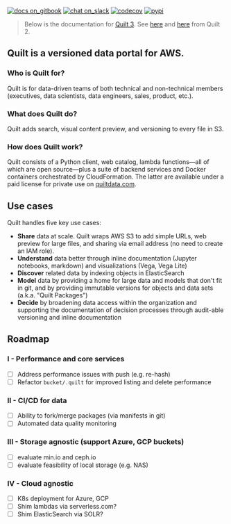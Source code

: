 <!--
	Are you editing this file?
	* /README.md and docs/README.md should be identical copies (symlinks don't work)
	* Use only *absolute links* in these files. Relative links will break.
!-->
[![docs on_gitbook](https://img.shields.io/badge/docs-on_gitbook-blue.svg?style=flat-square)](https://docs.quiltdata.com/)
[![chat on_slack](https://img.shields.io/badge/chat-on_slack-blue.svg?style=flat-square)](https://slack.quiltdata.com/)
[![codecov](https://codecov.io/gh/quiltdata/quilt/branch/master/graph/badge.svg)](https://codecov.io/gh/quiltdata/quilt)
[![pypi](https://img.shields.io/pypi/v/quilt3.svg?style=flat-square)](https://pypi.org/project/quilt3/)

> Below is the documentation for [Quilt 3](https://quiltdata.com/). See [here](https://docs.quiltdata.com/v/quilt-2-master/) and [here](https://github.com/quiltdata/quilt/tree/quilt-2-master) from Quilt 2.

## Quilt is a versioned data portal for AWS.

### Who is Quilt for?
Quilt is for data-driven teams of both technical
and non-technical members (executives, data scientists,
data engineers, sales, product, etc.).

### What does Quilt do?
Quilt adds search, visual content preview, and
versioning to every file in S3.

### How does Quilt work?
Quilt consists of a Python client, web catalog, lambda
functions&mdash;all of which are open source&mdash;plus
a suite of backend services and Docker containers
orchestrated by CloudFormation.
The latter are available under a paid license for
private use on [quiltdata.com](https://quiltdata.com).


## Use cases

Quilt handles five key use cases:
* **Share** data at scale. Quilt wraps AWS S3 to add simple URLs, web preview for large files, and sharing via email address (no need to
create an IAM role).
* **Understand** data better through inline documentation
(Jupyter notebooks, markdown) and visualizations (Vega, 
Vega Lite)
* **Discover** related data by indexing objects in 
ElasticSearch
* **Model** data by providing a home for large data and models that don't fit in git, and by providing immutable
versions for objects and data sets (a.k.a. "Quilt Packages")
* **Decide** by broadening data access within the organization
and supporting the documentation of decision
processes through audit-able versioning and inline
documentation

## Roadmap

### I - Performance and core services
* [ ] Address performance issues with push (e.g. re-hash)
* [ ] Refactor `bucket/.quilt` for improved listing
and delete performance

### II - CI/CD for data
* [ ] Ability to fork/merge packages (via manifests in git)
* [ ] Automated data quality monitoring

### III - Storage agnostic (support Azure, GCP buckets)
* [ ] evaluate min.io and ceph.io
* [ ] evaluate feasibility of local storage (e.g. NAS)

### IV - Cloud agnostic
* [ ] K8s deployment for Azure, GCP
* [ ] Shim lambdas via serverless.com?
* [ ] Shim ElasticSearch via SOLR?
